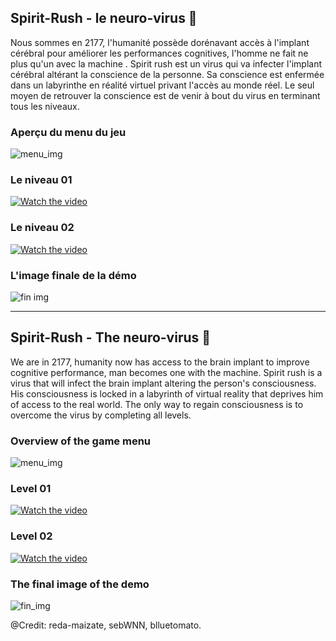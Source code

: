 ## Spirit-Rush - le neuro-virus 👾

Nous sommes en 2177, l'humanité possède dorénavant accès à l'implant cérébral pour améliorer les performances cognitives, 
l'homme ne fait ne plus qu'un avec la machine .
Spirit rush est un virus qui va infecter l'implant cérébral altérant la conscience de la personne.
Sa conscience est enfermée dans un labyrinthe en réalité virtuel privant l'accès au monde réel.
Le seul moyen de retrouver la conscience est de venir à bout du virus en terminant tous les niveaux.

### Aperçu du menu du jeu 
![menu_img](https://i.imgur.com/TYz0lrl.jpg)

### Le niveau 01
[![Watch the video](https://i.imgur.com/ojir4p8.png)](https://youtu.be/Qw97IHBsnkM)

### Le niveau 02
[![Watch the video](https://i.imgur.com/RPFOqHZ.png)](https://youtu.be/MOtsc2PRw6w)

### L'image finale de la démo
![fin img](https://i.imgur.com/UHa693s.jpg)

--------------------------------
## Spirit-Rush - The neuro-virus 👾

We are in 2177, humanity now has access to the brain implant to improve cognitive performance, 
man becomes one with the machine.
Spirit rush is a virus that will infect the brain implant altering the person's consciousness.
His consciousness is locked in a labyrinth of virtual reality that deprives him of access to the real world.
The only way to regain consciousness is to overcome the virus by completing all levels.

### Overview of the game menu
![menu_img](https://i.imgur.com/TYz0lrl.jpg)

### Level 01
[![Watch the video](https://i.imgur.com/ojir4p8.png)](https://youtu.be/Qw97IHBsnkM)

### Level 02
[![Watch the video](https://i.imgur.com/RPFOqHZ.png)](https://youtu.be/MOtsc2PRw6w)

### The final image of the demo
![fin_img](https://i.imgur.com/UHa693s.jpg)

@Credit: reda-maizate, sebWNN, blluetomato.
